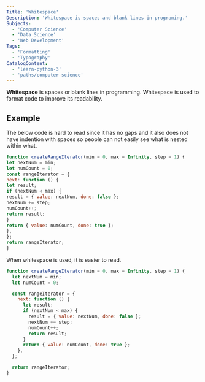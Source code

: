 ```yaml
---
Title: 'Whitespace'
Description: 'Whitespace is spaces and blank lines in programing.'
Subjects:
  - 'Computer Science'
  - 'Data Science'
  - 'Web Development'
Tags:
  - 'Formatting'
  - 'Typography'
CatalogContent:
  - 'learn-python-3'
  - 'paths/computer-science'
---
```


**Whitespace** is spaces or blank lines in programming. Whitespace is used to format code to improve its readability. 

## Example

The below code is hard to read since it has no gaps and it also does not have indention with spaces so people can not easily see what is nested within what.

```js
function createRangeIterator(min = 0, max = Infinity, step = 1) {
let nextNum = min;
let numCount = 0;
const rangeIterator = {
next: function () {
let result;
if (nextNum < max) {
result = { value: nextNum, done: false };
nextNum += step;
numCount++;
return result;
}
return { value: numCount, done: true };
},
};
return rangeIterator;
}
```

When whitespace is used, it is easier to read.

```js
function createRangeIterator(min = 0, max = Infinity, step = 1) {
  let nextNum = min;
  let numCount = 0;

  const rangeIterator = {
    next: function () {
      let result;
      if (nextNum < max) {
        result = { value: nextNum, done: false };
        nextNum += step;
        numCount++;
        return result;
      }
      return { value: numCount, done: true };
    },
  };

  return rangeIterator;
}
```
